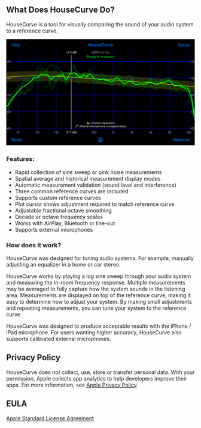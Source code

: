 ## What Does HouseCurve Do?

HouseCurve is a tool for visually comparing the sound of your audio system to a reference curve.

![](/assets/img/iPhoneAverage.png)

### Features:

* Rapid collection of sine sweep or pink noise measurements
* Spatial average and historical measurement display modes
* Automatic measurement validation (sound level and interference)
* Three common reference curves are included
* Supports custom reference curves
* Plot cursor shows adjustment required to match reference curve
* Adjustable fractional octave smoothing
* Decade or octave frequency scales
* Works with AirPlay, Bluetooth or line-out
* Supports external microphones

### How does it work?
HouseCurve was designed for tuning audio systems.  For example, manually adjusting an equalizer in a home or car stereo.

HouseCurve works by playing a log sine sweep through your audio system and measuring the in-room frequency response.  Multiple measurements may be averaged to fully capture how the system sounds in the listening area.  Measurements are displayed on top of the reference curve, making it easy to determine how to adjust your system.  By making small adjustments and repeating measurements, you can tune your system to the reference curve.

HouseCurve was designed to produce acceptable results with the iPhone / iPad microphone.   For users wanting higher accuracy, HouseCurve also supports calibrated external microphones.

## Privacy Policy

HouseCurve does not collect, use, store or transfer personal data.  With your permission, Apple collects app analytics to help developers improve their apps.  For more information, see [Apple Privacy Policy](https://www.apple.com/privacy/).

## EULA

[Apple Standard License Agreement](https://www.apple.com/legal/internet-services/itunes/dev/stdeula)



